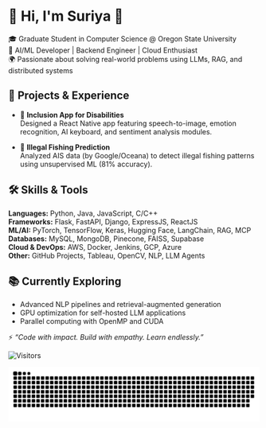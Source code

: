 # 👋 Hi, I'm Suriya 👋

<!--
**suriya-1403/suriya-1403** is a ✨ _special_ ✨ repository because its `README.md` (this file) appears on your GitHub profile.

Here are some ideas to get you started:
-->
<!-- - 🔭 I’m currently working on Parallel & Distributed Computing project.
- 🌱 I’m currently learning python,swift,C/C++,PHP,CSS,HTML,Java,ALP and Illustration.
- 🤔 I’m looking for help with ALP.
- 💬 Ask me about Web Developing😅.
- ⚡ Fun fact: New to Github!!!-->

🎓 Graduate Student in Computer Science @ Oregon State University  
🧠 AI/ML Developer | Backend Engineer | Cloud Enthusiast  
🌍 Passionate about solving real-world problems using LLMs, RAG, and distributed systems

## 🔧 Projects & Experience

- 🧠 **Inclusion App for Disabilities**  
  Designed a React Native app featuring speech-to-image, emotion recognition, AI keyboard, and sentiment analysis modules.

- 📡 **Illegal Fishing Prediction**  
  Analyzed AIS data (by Google/Oceana) to detect illegal fishing patterns using unsupervised ML (81% accuracy).

## 🛠️ Skills & Tools
**Languages:** Python, Java, JavaScript, C/C++  
**Frameworks:** Flask, FastAPI, Django, ExpressJS, ReactJS  
**ML/AI:** PyTorch, TensorFlow, Keras, Hugging Face, LangChain, RAG, MCP  
**Databases:** MySQL, MongoDB, Pinecone, FAISS, Supabase  
**Cloud & DevOps:** AWS, Docker, Jenkins, GCP, Azure  
**Other:** GitHub Projects, Tableau, OpenCV, NLP, LLM Agents

## 📚 Currently Exploring
- Advanced NLP pipelines and retrieval-augmented generation
- GPU optimization for self-hosted LLM applications
- Parallel computing with OpenMP and CUDA

⚡ _“Code with impact. Build with empathy. Learn endlessly.”_

![Visitors](https://komarev.com/ghpvc/?username=suriya-1403&label=Visitors&style=plastic&color=e63946)

<picture>
  <source media="(prefers-color-scheme: dark)" srcset="https://raw.githubusercontent.com/suriya-1403/suriya-1403/output/github-snake-dark.svg" />
  <source media="(prefers-color-scheme: light)" srcset="https://raw.githubusercontent.com/suriya-1403/suriya-1403/output/github-snake.svg" />
  <img alt="github-snake" src="https://raw.githubusercontent.com/suriya-1403/suriya-1403/output/github-snake.svg" />
</picture>
